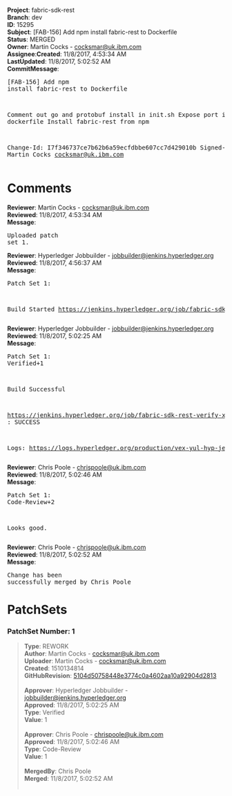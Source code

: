 <strong>Project</strong>: fabric-sdk-rest</br><strong>Branch</strong>: dev<br><strong>ID</strong>: 15295<br><strong>Subject</strong>: [FAB-156] Add npm install fabric-rest to Dockerfile<br><strong>Status</strong>: MERGED<br><strong>Owner</strong>: Martin Cocks - cocksmar@uk.ibm.com<br><strong>Assignee</strong>:<strong>Created</strong>: 11/8/2017, 4:53:34 AM<br><strong>LastUpdated</strong>: 11/8/2017, 5:02:52 AM<br><strong>CommitMessage</strong>:<br><pre>[FAB-156] Add npm install fabric-rest to Dockerfile

Comment out go and protobuf install in init.sh
Expose port in dockerfile
Install fabric-rest from npm

Change-Id: I7f346737ce7b62b6a59ecfdbbe607cc7d429010b
Signed-off-by: Martin Cocks <cocksmar@uk.ibm.com>
</pre><h1>Comments</h1><strong>Reviewer</strong>: Martin Cocks - cocksmar@uk.ibm.com<br><strong>Reviewed</strong>: 11/8/2017, 4:53:34 AM<br><strong>Message</strong>: <pre>Uploaded patch set 1.</pre><strong>Reviewer</strong>: Hyperledger Jobbuilder - jobbuilder@jenkins.hyperledger.org<br><strong>Reviewed</strong>: 11/8/2017, 4:56:37 AM<br><strong>Message</strong>: <pre>Patch Set 1:

Build Started https://jenkins.hyperledger.org/job/fabric-sdk-rest-verify-x86_64/65/</pre><strong>Reviewer</strong>: Hyperledger Jobbuilder - jobbuilder@jenkins.hyperledger.org<br><strong>Reviewed</strong>: 11/8/2017, 5:02:25 AM<br><strong>Message</strong>: <pre>Patch Set 1: Verified+1

Build Successful 

https://jenkins.hyperledger.org/job/fabric-sdk-rest-verify-x86_64/65/ : SUCCESS

Logs: https://logs.hyperledger.org/production/vex-yul-hyp-jenkins-3/fabric-sdk-rest-verify-x86_64/65</pre><strong>Reviewer</strong>: Chris Poole - chrispoole@uk.ibm.com<br><strong>Reviewed</strong>: 11/8/2017, 5:02:46 AM<br><strong>Message</strong>: <pre>Patch Set 1: Code-Review+2

Looks good.</pre><strong>Reviewer</strong>: Chris Poole - chrispoole@uk.ibm.com<br><strong>Reviewed</strong>: 11/8/2017, 5:02:52 AM<br><strong>Message</strong>: <pre>Change has been successfully merged by Chris Poole</pre><h1>PatchSets</h1><h3>PatchSet Number: 1</h3><blockquote><strong>Type</strong>: REWORK<br><strong>Author</strong>: Martin Cocks - cocksmar@uk.ibm.com<br><strong>Uploader</strong>: Martin Cocks - cocksmar@uk.ibm.com<br><strong>Created</strong>: 1510134814<br><strong>GitHubRevision</strong>: [5104d50758448e3774c0a4602aa10a92904d2813](https://github.com/hyperledger/fabric-sdk-rest/commit/5104d50758448e3774c0a4602aa10a92904d2813)<br><br><strong>Approver</strong>: Hyperledger Jobbuilder - jobbuilder@jenkins.hyperledger.org<br><strong>Approved</strong>: 11/8/2017, 5:02:25 AM<br><strong>Type</strong>: Verified<br><strong>Value</strong>: 1<br><br><strong>Approver</strong>: Chris Poole - chrispoole@uk.ibm.com<br><strong>Approved</strong>: 11/8/2017, 5:02:46 AM<br><strong>Type</strong>: Code-Review<br><strong>Value</strong>: 1<br><br><strong>MergedBy</strong>: Chris Poole<br><strong>Merged</strong>: 11/8/2017, 5:02:52 AM<br><br></blockquote>